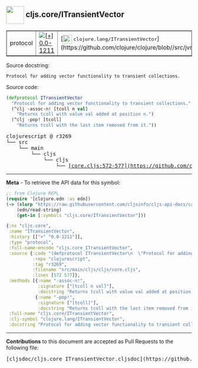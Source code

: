 ## <img width="48px" valign="middle" src="http://i.imgur.com/Hi20huC.png"> cljs.core/ITransientVector

 <table border="1">
<tr>

<td>protocol</td>
<td><a href="https://github.com/cljsinfo/cljs-api-docs/tree/0.0-1211"><img valign="middle" alt="[+] 0.0-1211" src="https://img.shields.io/badge/+-0.0--1211-lightgrey.svg"></a> </td>
<td>
[<img height="24px" valign="middle" src="http://i.imgur.com/1GjPKvB.png"> <samp>clojure.lang/ITransientVector</samp>](https://github.com/clojure/clojure/blob//src/jvm/clojure/lang/ITransientVector.java)
</td>
</tr>
</table>





Source docstring:

```
Protocol for adding vector functionality to transient collections.
```

Source code:

```clj
(defprotocol ITransientVector
  "Protocol for adding vector functionality to transient collections."
  (^clj -assoc-n! [tcoll n val]
    "Returns tcoll with value val added at position n.")
  (^clj -pop! [tcoll]
    "Returns tcoll with the last item removed from it."))
```

 <pre>
clojurescript @ r3269
└── src
    └── main
        └── cljs
            └── cljs
                └── <ins>[core.cljs:572-577](https://github.com/clojure/clojurescript/blob/r3269/src/main/cljs/cljs/core.cljs#L572-L577)</ins>
</pre>


---

__Meta__ - To retrieve the API data for this symbol:

```clj
;; from Clojure REPL
(require '[clojure.edn :as edn])
(-> (slurp "https://raw.githubusercontent.com/cljsinfo/cljs-api-docs/catalog/cljs-api.edn")
    (edn/read-string)
    (get-in [:symbols "cljs.core/ITransientVector"]))
```

```clj
{:ns "cljs.core",
 :name "ITransientVector",
 :history [["+" "0.0-1211"]],
 :type "protocol",
 :full-name-encode "cljs.core_ITransientVector",
 :source {:code "(defprotocol ITransientVector\n  \"Protocol for adding vector functionality to transient collections.\"\n  (^clj -assoc-n! [tcoll n val]\n    \"Returns tcoll with value val added at position n.\")\n  (^clj -pop! [tcoll]\n    \"Returns tcoll with the last item removed from it.\"))",
          :repo "clojurescript",
          :tag "r3269",
          :filename "src/main/cljs/cljs/core.cljs",
          :lines [572 577]},
 :methods [{:name "-assoc-n!",
            :signature ["[tcoll n val]"],
            :docstring "Returns tcoll with value val added at position n."}
           {:name "-pop!",
            :signature ["[tcoll]"],
            :docstring "Returns tcoll with the last item removed from it."}],
 :full-name "cljs.core/ITransientVector",
 :clj-symbol "clojure.lang/ITransientVector",
 :docstring "Protocol for adding vector functionality to transient collections."}

```

---

__Contributions__ to this document are accepted as Pull Requests to the following file:

 <pre>
[cljsdoc/cljs.core_ITransientVector.cljsdoc](https://github.com/cljsinfo/cljs-api-docs/blob/master/cljsdoc/cljs.core_ITransientVector.cljsdoc)
</pre>

